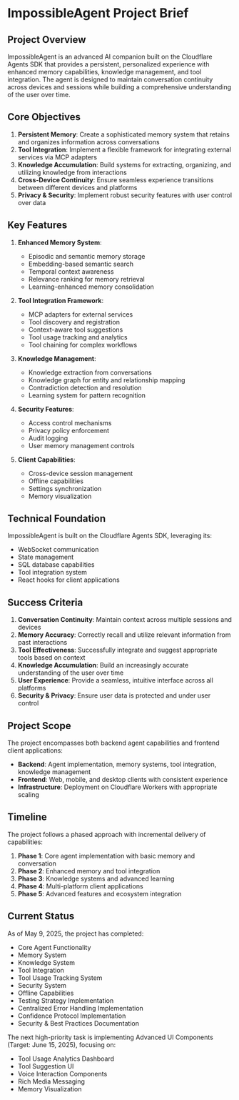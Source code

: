 # ImpossibleAgent Project Brief

## Project Overview

ImpossibleAgent is an advanced AI companion built on the Cloudflare Agents SDK that provides a persistent, personalized experience with enhanced memory capabilities, knowledge management, and tool integration. The agent is designed to maintain conversation continuity across devices and sessions while building a comprehensive understanding of the user over time.

## Core Objectives

1. **Persistent Memory**: Create a sophisticated memory system that retains and organizes information across conversations
2. **Tool Integration**: Implement a flexible framework for integrating external services via MCP adapters
3. **Knowledge Accumulation**: Build systems for extracting, organizing, and utilizing knowledge from interactions
4. **Cross-Device Continuity**: Ensure seamless experience transitions between different devices and platforms
5. **Privacy & Security**: Implement robust security features with user control over data

## Key Features

1. **Enhanced Memory System**:
   - Episodic and semantic memory storage
   - Embedding-based semantic search
   - Temporal context awareness
   - Relevance ranking for memory retrieval
   - Learning-enhanced memory consolidation

2. **Tool Integration Framework**:
   - MCP adapters for external services
   - Tool discovery and registration
   - Context-aware tool suggestions
   - Tool usage tracking and analytics
   - Tool chaining for complex workflows

3. **Knowledge Management**:
   - Knowledge extraction from conversations
   - Knowledge graph for entity and relationship mapping
   - Contradiction detection and resolution
   - Learning system for pattern recognition

4. **Security Features**:
   - Access control mechanisms
   - Privacy policy enforcement
   - Audit logging
   - User memory management controls

5. **Client Capabilities**:
   - Cross-device session management
   - Offline capabilities
   - Settings synchronization
   - Memory visualization

## Technical Foundation

ImpossibleAgent is built on the Cloudflare Agents SDK, leveraging its:
- WebSocket communication
- State management
- SQL database capabilities
- Tool integration system
- React hooks for client applications

## Success Criteria

1. **Conversation Continuity**: Maintain context across multiple sessions and devices
2. **Memory Accuracy**: Correctly recall and utilize relevant information from past interactions
3. **Tool Effectiveness**: Successfully integrate and suggest appropriate tools based on context
4. **Knowledge Accumulation**: Build an increasingly accurate understanding of the user over time
5. **User Experience**: Provide a seamless, intuitive interface across all platforms
6. **Security & Privacy**: Ensure user data is protected and under user control

## Project Scope

The project encompasses both backend agent capabilities and frontend client applications:

- **Backend**: Agent implementation, memory systems, tool integration, knowledge management
- **Frontend**: Web, mobile, and desktop clients with consistent experience
- **Infrastructure**: Deployment on Cloudflare Workers with appropriate scaling

## Timeline

The project follows a phased approach with incremental delivery of capabilities:
1. **Phase 1**: Core agent implementation with basic memory and conversation
2. **Phase 2**: Enhanced memory and tool integration
3. **Phase 3**: Knowledge systems and advanced learning
4. **Phase 4**: Multi-platform client applications
5. **Phase 5**: Advanced features and ecosystem integration

## Current Status

As of May 9, 2025, the project has completed:
- Core Agent Functionality
- Memory System
- Knowledge System
- Tool Integration
- Tool Usage Tracking System
- Security System
- Offline Capabilities
- Testing Strategy Implementation
- Centralized Error Handling Implementation
- Confidence Protocol Implementation
- Security & Best Practices Documentation

The next high-priority task is implementing Advanced UI Components (Target: June 15, 2025), focusing on:
- Tool Usage Analytics Dashboard
- Tool Suggestion UI
- Voice Interaction Components
- Rich Media Messaging
- Memory Visualization
